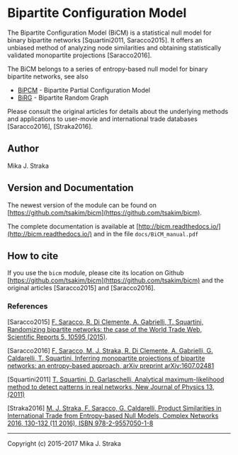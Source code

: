 # Bipartite Configuration Model

The Bipartite Configuration Model (BiCM) is a statistical null model for binary
bipartite networks \[Squartini2011, Saracco2015\]. It offers an unbiased method
of analyzing node similarities and obtaining statistically validated
monopartite projections \[Saracco2016\].

The BiCM belongs to a series of entropy-based null model for binary bipartite
networks, see also

* [BiPCM](https://github.com/tsakim/bipcm) - Bipartite Partial Configuration Model
* [BiRG](https://github.com/tsakim/birg) - Bipartite Random Graph

Please consult the original articles for details about the underlying methods
and applications to user-movie and international trade databases
\[Saracco2016\], \[Straka2016\].

## Author

Mika J. Straka

## Version and Documentation

The newest version of the module can be found on
[https://github.com/tsakim/bicm](https://github.com/tsakim/bicm).

The complete documentation is available at
[http://bicm.readthedocs.io/](http://bicm.readthedocs.io/) and in the file
`docs/BiCM_manual.pdf`

## How to cite

If you use the `bicm` module, please cite its location on Github
[https://github.com/tsakim/bicm](https://github.com/tsakim/bicm) and the
original articles \[Saracco2015\] and \[Saracco2016\]. 

### References

\[Saracco2015\] [F. Saracco, R. Di Clemente, A. Gabrielli, T. Squartini, Randomizing bipartite networks: the case of the World Trade Web, Scientific Reports 5, 10595 (2015)](http://www.nature.com/articles/srep10595).

\[Saracco2016\] [F. Saracco, M. J. Straka, R. Di Clemente, A. Gabrielli, G. Caldarelli, T. Squartini, Inferring monopartite projections of bipartite networks: an entropy-based approach, arXiv preprint arXiv:1607.02481](https://arxiv.org/abs/1607.02481)

\[Squartini2011\] [T. Squartini, D. Garlaschelli, Analytical maximum-likelihood method to detect patterns in real networks, New Journal of Physics 13, (2011)](http://iopscience.iop.org/article/10.1088/1367-2630/13/8/083001)

\[Straka2016\] [M. J. Straka, F. Saracco, G. Caldarelli, Product Similarities in International Trade from Entropy-based Null Models, Complex Networks 2016, 130-132 (11 2016), ISBN 978-2-9557050-1-8](http://www.complexnetworks.org/BookOfAbstractCNA16.pdf)

---
Copyright (c) 2015-2017 Mika J. Straka 

